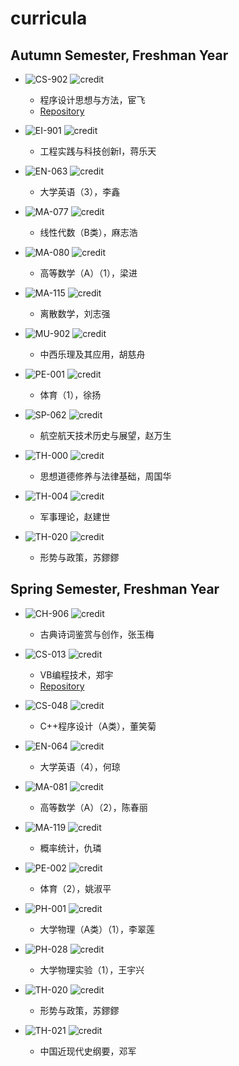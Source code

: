 # curricula

## Autumn Semester, Freshman Year

* ![CS-902](https://img.shields.io/badge/CS-902-brightgreen.svg?style=flat-square)
![credit](https://img.shields.io/badge/credit-3.0-brightgreen.svg?style=flat-square)
  * 程序设计思想与方法，宦飞
  * [Repository](https://github.com/yuetsin/CS-902)
  
* ![EI-901](https://img.shields.io/badge/EI-901-green.svg?style=flat-square)
![credit](https://img.shields.io/badge/credit-2.0-green.svg?style=flat-square)
  * 工程实践与科技创新I，蒋乐天
  
* ![EN-063](https://img.shields.io/badge/EN-063-yellowgreen.svg?style=flat-square)
![credit](https://img.shields.io/badge/credit-3.0-yellowgreen.svg?style=flat-square)
  * 大学英语（3），李鑫
 
* ![MA-077](https://img.shields.io/badge/MA-077-yellow.svg?style=flat-square)
![credit](https://img.shields.io/badge/credit-3.0-yellow.svg?style=flat-square)
  * 线性代数（B类），麻志浩
 
* ![MA-080](https://img.shields.io/badge/MA-080-orange.svg?style=flat-square)
![credit](https://img.shields.io/badge/credit-6.0-orange.svg?style=flat-square)
  * 高等数学（A）（1），梁进

* ![MA-115](https://img.shields.io/badge/MA-115-red.svg?style=flat-square)
![credit](https://img.shields.io/badge/credit-2.0-red.svg?style=flat-square)
  * 离散数学，刘志强

* ![MU-902](https://img.shields.io/badge/MU-902-blue.svg?style=flat-square)
![credit](https://img.shields.io/badge/credit-2.0-blue.svg?style=flat-square)
  * 中西乐理及其应用，胡慈舟
  
* ![PE-001](https://img.shields.io/badge/PE-001-lightgrey.svg?style=flat-square)
![credit](https://img.shields.io/badge/credit-1.0-lightgrey.svg?style=flat-square)
  * 体育（1），徐扬
 
* ![SP-062](https://img.shields.io/badge/SP-062-blueviolet.svg?style=flat-square)
![credit](https://img.shields.io/badge/credit-2.0-blueviolet.svg?style=flat-square)
  * 航空航天技术历史与展望，赵万生
  
* ![TH-000](https://img.shields.io/badge/TH-000-brightgreen.svg?style=flat-square)
![credit](https://img.shields.io/badge/credit-3.0-brightgreen.svg?style=flat-square)
  * 思想道德修养与法律基础，周国华
  
* ![TH-004](https://img.shields.io/badge/TH-004-green.svg?style=flat-square)
![credit](https://img.shields.io/badge/credit-1.0-green.svg?style=flat-square)
  * 军事理论，赵建世
    
* ![TH-020](https://img.shields.io/badge/TH-020-yellowgreen.svg?style=flat-square)
![credit](https://img.shields.io/badge/credit-0.5-yellowgreen.svg?style=flat-square)
  * 形势与政策，苏鏐鏐

## Spring Semester, Freshman Year

* ![CH-906](https://img.shields.io/badge/CH-906-brightgreen.svg?style=flat-square)
![credit](https://img.shields.io/badge/credit-3.0-brightgreen.svg?style=flat-square)
  * 古典诗词鉴赏与创作，张玉梅
  
* ![CS-013](https://img.shields.io/badge/CS-013-green.svg?style=flat-square)
![credit](https://img.shields.io/badge/credit-2.0-green.svg?style=flat-square)
  * VB编程技术，郑宇
  * [Repository](https://github.com/yuetsin/CS-013)
  
* ![CS-048](https://img.shields.io/badge/CS-048-yellowgreen.svg?style=flat-square)
![credit](https://img.shields.io/badge/credit-3.0-yellowgreen.svg?style=flat-square)
  * C++程序设计（A类），董笑菊
 
* ![EN-064](https://img.shields.io/badge/EN-064-yellow.svg?style=flat-square)
![credit](https://img.shields.io/badge/credit-3.0-yellow.svg?style=flat-square)
  * 大学英语（4），何琼
 
* ![MA-081](https://img.shields.io/badge/MA-0801-orange.svg?style=flat-square)
![credit](https://img.shields.io/badge/credit-4.0-orange.svg?style=flat-square)
  * 高等数学（A）（2），陈春丽

* ![MA-119](https://img.shields.io/badge/MA-119-red.svg?style=flat-square)
![credit](https://img.shields.io/badge/credit-3.0-red.svg?style=flat-square)
  * 概率统计，仇璘

* ![PE-002](https://img.shields.io/badge/PE-002-blue.svg?style=flat-square)
![credit](https://img.shields.io/badge/credit-1.0-blue.svg?style=flat-square)
  * 体育（2），姚淑平
  
* ![PH-001](https://img.shields.io/badge/PH-001-lightgrey.svg?style=flat-square)
![credit](https://img.shields.io/badge/credit-4.0-lightgrey.svg?style=flat-square)
  * 大学物理（A类）（1），李翠莲
 
* ![PH-028](https://img.shields.io/badge/PH-028-blueviolet.svg?style=flat-square)
![credit](https://img.shields.io/badge/credit-1.0-blueviolet.svg?style=flat-square)
  * 大学物理实验（1），王宇兴
  
* ![TH-020](https://img.shields.io/badge/TH-020-brightgreen.svg?style=flat-square)
![credit](https://img.shields.io/badge/credit-0.5-brightgreen.svg?style=flat-square)
  * 形势与政策，苏鏐鏐
  
* ![TH-021](https://img.shields.io/badge/TH-021-green.svg?style=flat-square)
![credit](https://img.shields.io/badge/credit-2.0-green.svg?style=flat-square)
  * 中国近现代史纲要，邓军
    

